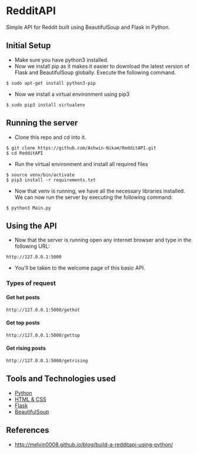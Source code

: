 # RedditAPI
Simple API for Reddit built using BeautifulSoup and Flask in Python. 

## Initial Setup
* Make sure you have python3 installed.
* Now we install pip as it makes it easier to download the latest version of Flask and BeautifulSoup globally. Execute the following command.
```
$ sudo apt-get install python3-pip
```
* Now we install a virtual environment using pip3
```
$ sudo pip3 install virtualenv 
```

## Running the server
* Clone this repo and cd into it.
```
$ git clone https://github.com/Ashwin-Nikam/RedditAPI.git
$ cd RedditAPI
```
* Run the virtual environment and install all required files
```
$ source venv/bin/activate
$ pip3 install -r requirements.txt
```
* Now that venv is running, we have all the necessary libraries installed. We can now run the server by executing the following command:
```
$ python3 Main.py
```

## Using the API
* Now that the server is running open any internet browser and type in the following URL:
```
http://127.0.0.1:5000
```
* You'll be taken to the welcome page of this basic API.

### Types of request
#### Get hot posts
```
http://127.0.0.1:5000/gethot
```

#### Get top posts
```
http://127.0.0.1:5000/gettop
```

#### Get rising posts
```
http://127.0.0.1:5000/getrising
```

## Tools and Technologies used
* [Python](https://www.python.org/)
* [HTML & CSS](https://www.w3schools.com/html/html_css.asp)
* [Flask](http://flask.pocoo.org/)
* [BeautifulSoup](https://www.crummy.com/software/BeautifulSoup/bs4/doc/)

## References
* http://melvin0008.github.io/blog/build-a-redditapi-using-python/ 